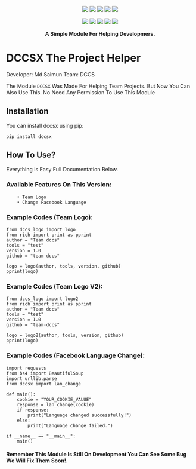 <p align="center">
  <img src="https://img.shields.io/badge/Version-1.0.0-green?style=for-the-badge">
  <img src="https://img.shields.io/github/license/Dccs-team/DCCSX?style=for-the-badge">
  <img src="https://img.shields.io/github/stars/Dccs-team/DCCSX?style=for-the-badge">
  <img src="https://img.shields.io/github/issues/Dccs-team/DCCSX?color=red&style=for-the-badge">
  <img src="https://img.shields.io/github/forks/Dccs-team/DCCSX?color=teal&style=for-the-badge">
</p>

<p align="center">
  <img src="https://img.shields.io/badge/Author-Dccs-team-blue?style=flat-square">
  <img src="https://img.shields.io/badge/Open%20Source-Maybe-darkgreen?style=flat-square">
  <img src="https://img.shields.io/badge/Maintained%3F-Yes-lightblue?style=flat-square">
  <img src="https://img.shields.io/badge/Written%20In-Python-darkcyan?style=flat-square">
  <img src="https://hits.seeyoufarm.com/api/count/incr/badge.svg?url=https%3A%2F%2Fgithub.com%2FDccs-team%2FDCCSX&title=Visitors&edge_flat=false"/></a>
</p>

<p align="center"><b>A Simple Module For Helping Developmers.</b></p>


# DCCSX The Project Helper 
Developer: Md Saimun
Team: DCCS

The Module `DCCSX` Was Made For Helping Team Projects. But Now You Can Also Use This. No Need Any Permission To Use This Module

## Installation

You can install dccsx using pip:

```
pip install dccsx
```

## How To Use? 
Everything Is Easy Full Documentation Below.

### Available Features On This Version:

		• Team Logo 
		• Change Facebook Language


### Example Codes (Team Logo):

```
from dccs_logo import logo
from rich import print as pprint
author = "Team dccs"
tools = "test"
version = 1.0
github = "team-dccs"

logo = logo(author, tools, version, github)
pprint(logo)
```


### Example Codes (Team Logo V2):

```
from dccs_logo import logo2
from rich import print as pprint
author = "Team dccs"
tools = "test"
version = 1.0
github = "team-dccs"

logo = logo2(author, tools, version, github)
pprint(logo)
```


### Example Codes (Facebook Language Change):

```
import requests
from bs4 import BeautifulSoup
import urllib.parse
from dccsx import lan_change

def main():
    cookie = "YOUR_COOKIE_VALUE"
    response = lan_change(cookie)
    if response:
        print("Language changed successfully!")
    else:
        print("Language change failed.")

if __name__ == "__main__":
    main()
```

#### Remember This Module Is Still On Development You Can See Some Bug We Will Fix Them Soon!.